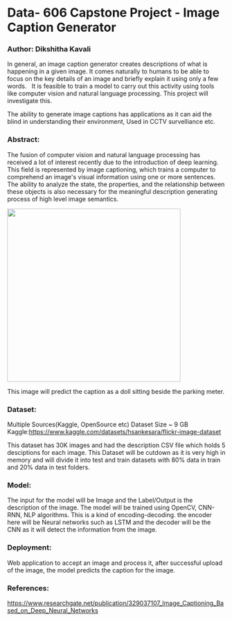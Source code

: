 # Data- 606 Capstone Project - Image Caption Generator
### Author: Dikshitha Kavali


In general, an image caption generator creates descriptions of what is happening in a given image. It comes naturally to humans to be able to focus on the key details of an image and briefly explain it using only a few words.   It is feasible to train a model to carry out this activity using tools like computer vision and natural language processing. This project will investigate this.

The ability to generate image captions has applications as it can aid the blind in understanding their environment, Used in CCTV survelliance etc.


### Abstract:

The fusion of computer vision and natural language processing has received a lot of interest recently due to the introduction of deep learning. This field is represented by image captioning, which trains a computer to comprehend an image's visual information using one or more sentences. The ability to analyze the state, the properties, and the relationship between these objects is also necessary for the meaningful description generating process of high level image semantics. 

<img src="parking_meter.jpg" width="400"/>


This image will predict the caption as a doll sitting beside the parking meter.

### Dataset:

Multiple Sources(Kaggle, OpenSource etc) Dataset Size ~ 9 GB
Kaggle:https://www.kaggle.com/datasets/hsankesara/flickr-image-dataset

This dataset has 30K images and had the description CSV file which holds 5 desciptions for each image. This Dataset will be cutdown as it is very high in memory and will divide it into test and train datasets with 80% data in train and 20% data in test folders.

### Model:

The input for the model will be Image and the Label/Output is the description of the image. The model will be trained using OpenCV, CNN-RNN, NLP algorithms. This is a kind of encoding-decoding. the encoder here will be Neural networks such as LSTM and the decoder will be the CNN as it will detect the information from the image. 

### Deployment:

Web application to accept an image and process it, after successful upload of the image, the model predicts the caption for the image.

### References:

https://www.researchgate.net/publication/329037107_Image_Captioning_Based_on_Deep_Neural_Networks







